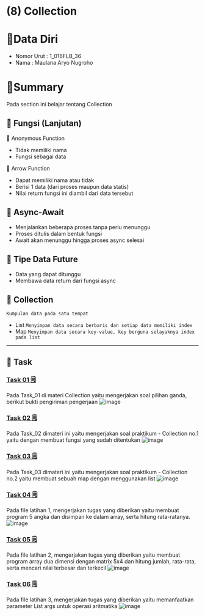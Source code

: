 # (8) Collection

# 👨Data Diri
- Nomor Urut : 1_016FLB_36
- Nama : Maulana Aryo Nugroho

# 📔Summary
Pada section ini belajar tentang Collection

## 📙 Fungsi (Lanjutan)
📖 Anonymous Function
- Tidak memiliki nama
- Fungsi sebagai data

📖 Arrow Function
- Dapat memiliki nama atau tidak
- Berisi 1 data (dari proses maupun data statis)
- Nilai return fungsi ini diambil dari data tersebut

## 📗 Async-Await
- Menjalankan beberapa proses tanpa perlu menunggu
- Proses ditulis dalam bentuk fungsi
- Await akan menunggu hingga proses async selesai

## 📘 Tipe Data Future
- Data yang dapat ditunggu
- Membawa data return dari fungsi async

## 📙 Collection
``` Kumpulan data pada satu tempat ```
- List ```Menyimpan data secara berbaris dan setiap data memiliki index```
- Map ```Menyimpan data secara key-value, key berguna selayaknya index pada list```

---
## 📒 Task
### [Task 01 🗒](#descriptive-)
Pada Task_01 di materi Collection yaitu mengerjakan soal pilihan ganda, berikut bukti pengiriman pengerjaan
![image](/09_Collection/screenshot/image_01.png)

### [Task 02 🗒](#descriptive-)
Pada Task_02 dimateri ini yaitu mengerjakan soal praktikum - Collection no.1 yaitu dengan membuat fungsi yang sudah ditentukan
![image](/09_Collection/screenshot/image_02.png)

### [Task 03 🗒](#descriptive-)
Pada Task_03 dimateri ini yaitu mengerjakan soal praktikum - Collection no.2 yaitu membuat sebuah map dengan menggunakan list
![image](/09_Collection/screenshot/image_03.png)

### [Task 04 🗒](#descriptive-)
Pada file latihan 1, mengerjakan tugas yang diberikan yaitu membuat program 5 angka dan disimpan ke dalam array, serta hitung rata-ratanya.
![image](/09_Collection/screenshot/image_04.png)

### [Task 05 🗒](#descriptive-)
Pada file latihan 2, mengerjakan tugas yang diberikan yaitu membuat program array dua dimensi dengan matrix 5x4 dan hitung jumlah, rata-rata, serta mencari nilai terbesar dan terkecil
![image](/09_Collection/screenshot/image_05.png)

### [Task 06 🗒](#descriptive-)
Pada file latihan 3, mengerjakan tugas yang diberikan yaitu memanfaatkan parameter List<String> args untuk operasi aritmatika
![image](/09_Collection/screenshot/image_06.png)